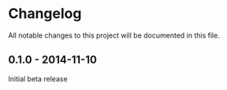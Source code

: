 # Changelog
All notable changes to this project will be documented in this file.

0.1.0 - 2014-11-10
------------------

Initial beta release
